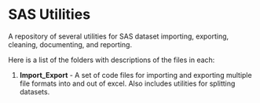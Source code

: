 # SAS Utilities
A repository of several utilities for SAS dataset importing, exporting, cleaning, documenting, and reporting.

Here is a list of the folders with descriptions of the files in each:

1. **Import_Export** - A set of code files for importing and exporting multiple file formats into and out of excel.  Also includes utilities for splitting datasets.